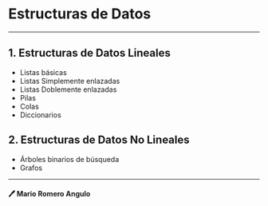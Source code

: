 # Estructuras de Datos
___

## 1. Estructuras de Datos Lineales
- Listas básicas
- Listas Simplemente enlazadas
- Listas Doblemente enlazadas
- Pilas
- Colas
- Diccionarios
## 2. Estructuras de Datos No Lineales
- Árboles binarios de búsqueda
- Grafos

___
#### 🖊 Mario Romero Angulo
